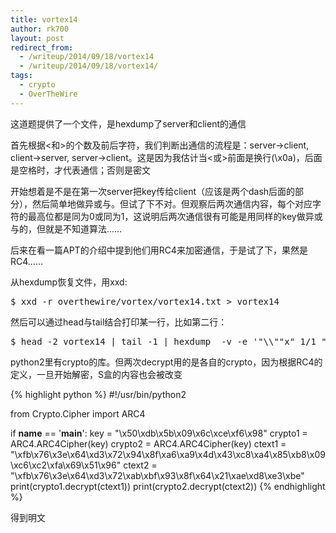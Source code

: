 ```yaml
---
title: vortex14
author: rk700
layout: post
redirect_from:
  - /writeup/2014/09/18/vortex14
  - /writeup/2014/09/18/vortex14/
tags:
  - crypto
  - OverTheWire
---
```

这道题提供了一个文件，是hexdump了server和client的通信

首先根据<和>的个数及前后字符，我们判断出通信的流程是：server->client, client->server, server->client。这是因为我估计当<或>前面是换行(\x0a)，后面是空格时，才代表通信；否则是密文

开始想着是不是在第一次server把key传给client（应该是两个dash后面的部分），然后简单地做异或与。但试了下不对。但观察后两次通信内容，每个对应字符的最高位都是同为0或同为1，这说明后两次通信很有可能是用同样的key做异或与的，但就是不知道算法……

后来在看一篇APT的介绍中提到他们用RC4来加密通信，于是试了下，果然是RC4……

从hexdump恢复文件，用xxd: 
<pre>$ xxd -r overthewire/vortex/vortex14.txt > vortex14</pre>
然后可以通过head与tail结合打印某一行，比如第二行： 
<pre>$ head -2 vortex14 | tail -1 | hexdump  -v -e '"\\""x" 1/1 "%02x" ""'`</pre>
python2里有crypto的库。但两次decrypt用的是各自的crypto，因为根据RC4的定义，一旦开始解密，S盒的内容也会被改变 

{% highlight python %}
#!/usr/bin/python2

from Crypto.Cipher import ARC4

if __name__ == '__main__':
    key = "\x50\xdb\x5b\x09\x6c\xce\xf6\x98"
    crypto1 = ARC4.ARC4Cipher(key)
    crypto2 = ARC4.ARC4Cipher(key)
    ctext1 = "\xfb\x76\x3e\x64\xd3\x72\x94\x8f\xa6\xa9\x4d\x43\xc8\xa4\x85\xb8\x09\xc6\xc2\xfa\x69\x51\x96"
    ctext2 = "\xfb\x76\x3e\x64\xd3\x72\xab\xbf\x93\x8f\x64\x21\xae\xd8\xe3\xbe"
    print(crypto1.decrypt(ctext1))
    print(crypto2.decrypt(ctext2))
{% endhighlight %}

得到明文
